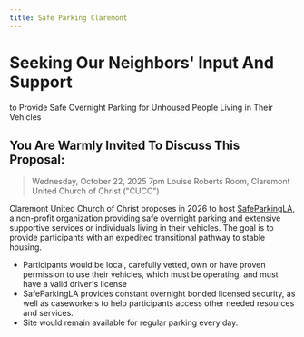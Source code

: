 ```yaml
---
title: Safe Parking Claremont
---
```


# Seeking Our Neighbors' Input And Support
to Provide Safe Overnight Parking for Unhoused People Living in Their Vehicles

## You Are Warmly Invited To Discuss This Proposal:

> Wednesday, October 22, 2025 7pm
> Louise Roberts Room, Claremont United Church of Christ ("CUCC")

Claremont United Church of Christ proposes in 2026 to host [SafeParkingLA](https://safeparkingla.org/),
a non-profit organization providing safe overnight parking and extensive supportive services or individuals 
living in their vehicles. The goal is to provide participants with an expedited transitional pathway to stable housing.

- Participants would be local, carefully vetted, own or have proven permission to use their vehicles, which must be operating, and must have a valid driver's license
- SafeParkingLA provides constant overnight bonded licensed security, as well as caseworkers to help participants access other needed resources and services.
- Site would remain available for regular parking every day.
